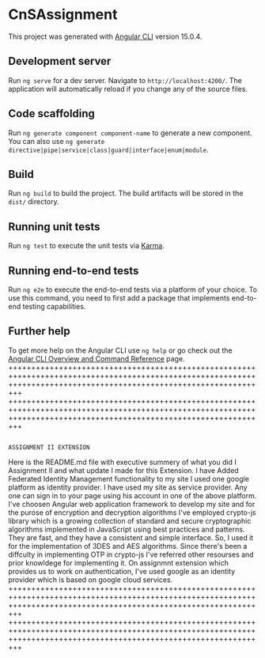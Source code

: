 # CnSAssignment

This project was generated with [Angular CLI](https://github.com/angular/angular-cli) version 15.0.4.

## Development server

Run `ng serve` for a dev server. Navigate to `http://localhost:4200/`. The application will automatically reload if you change any of the source files.

## Code scaffolding

Run `ng generate component component-name` to generate a new component. You can also use `ng generate directive|pipe|service|class|guard|interface|enum|module`.

## Build

Run `ng build` to build the project. The build artifacts will be stored in the `dist/` directory.

## Running unit tests

Run `ng test` to execute the unit tests via [Karma](https://karma-runner.github.io).

## Running end-to-end tests

Run `ng e2e` to execute the end-to-end tests via a platform of your choice. To use this command, you need to first add a package that implements end-to-end testing capabilities.

## Further help

To get more help on the Angular CLI use `ng help` or go check out the [Angular CLI Overview and Command Reference](https://angular.io/cli) page.
+++++++++++++++++++++++++++++++++++++++++++++++++++++++++++++++++++++++++++++++++++++++++++++++++++++++++++++++++++++++++++++++++++++++++++++++++++++++++++++++++++++
+++++++++++++++++++++++++++++++++++++++++++++++++++++++++++++++++++++++++++++++++++++++++++++++++++++++++++++++++++++++++++++++++++++++++++++++++++++++++++++++++++++

                                                                  ASSIGNMENT II EXTENSION

Here is the README.md file with executive summery of what you did I Assignment II and what update I made for this Extension. 
I have Added Federated Identity Management functionality to my site I used one google platform as identity provider. I have used my site as service provider. Any one can sign in to your page using his account in one of the above platform.
I've choosen Angular web application framework to develop my site and for the purose of encryption and decryption algorithms I've employed crypto-js library which
is a growing collection of standard and secure cryptographic algorithms implemented in JavaScript using best practices and patterns. They are fast, and they have a consistent and simple interface. So, I used it for the implementation of 3DES and AES algorithms. Since there's been a diffculty in implementing OTP in crypto-js
I've referred other resourses and prior knowldege for implementing it. On assignmnt extension which provides us to work on authentication, I've used google as an identity provider which is based on google cloud services.
+++++++++++++++++++++++++++++++++++++++++++++++++++++++++++++++++++++++++++++++++++++++++++++++++++++++++++++++++++++++++++++++++++++++++++++++++++++++++++++++++++++
+++++++++++++++++++++++++++++++++++++++++++++++++++++++++++++++++++++++++++++++++++++++++++++++++++++++++++++++++++++++++++++++++++++++++++++++++++++++++++++++++++++
